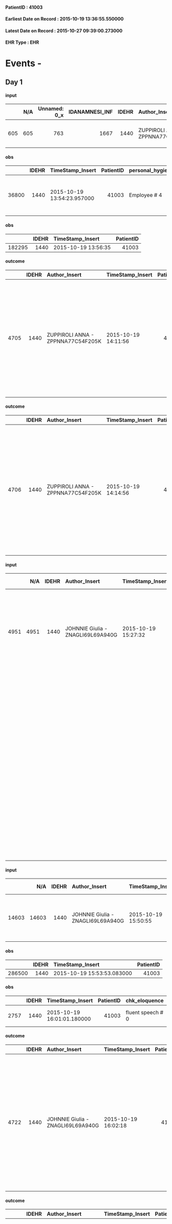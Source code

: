 
#### PatientID : 41003
#### Earliest Date on Record : 2015-10-19 13:36:55.550000
#### Latest Date on Record : 2015-10-27 09:39:00.273000
#### EHR Type : EHR

# Events - 

## Day 1

#### input
|     |    N/A |   Unnamed: 0_x |   IDANAMNESI_INF |   IDEHR | Author_Insert                     | TimeStamp_Insert           | EHRType   |   PatientID |   IDDigitalSignDocument |   Non_Rilevabile_x | Note_Non_Rilevabile_x   | cognitivo_percettivo    | sonno_riposo           | perc_salute               | elimination           | Perception                                 | rapporti_fam   | persone_vicine   |
|----:|-------:|---------------:|-----------------:|--------:|:----------------------------------|:---------------------------|:----------|------------:|------------------------:|-------------------:|:------------------------|:------------------------|:-----------------------|:--------------------------|:----------------------|:-------------------------------------------|:---------------|:-----------------|
| 605 |    605 |            763 |             1667 |    1440 | ZUPPIROLI ANNA - ZPPNNA77C54F205K | 2015-10-19 13:36:55.550000 | EHR       |       41003 |                  163608 |                  0 | NR                      | ideo-motor slowdown # 4 | daytime sleepiness # 1 | perdit√ † Performance # 0 | constipated bowel # 1 | concern for health # 0; demoralization # 4 | is # 0         | N/A              |

#### obs
|       |   IDEHR | TimeStamp_Insert           |   PatientID | personal_hygiene   | mobility               | motor_performance                                                                                  | mood                           | cognitive_state   |
|------:|--------:|:---------------------------|------------:|:-------------------|:-----------------------|:---------------------------------------------------------------------------------------------------|:-------------------------------|:------------------|
| 36800 |    1440 | 2015-10-19 13:54:23.957000 |       41003 | Employee # 4       | With help and aids # 3 | 30% - Patient with directions to the hospital or home hospitalization, intensive home support # 03 | demoralization # 03; # 08 Fear | Polished # 2      |

#### obs
|        |   IDEHR | TimeStamp_Insert    |   PatientID |
|-------:|--------:|:--------------------|------------:|
| 182295 |    1440 | 2015-10-19 13:56:35 |       41003 |

#### outcome
|      |   IDEHR | Author_Insert                     | TimeStamp_Insert    |   PatientID |   IDDigitalSignDocument |   IDPAI_VIDAS | opt_problem                         |   opt_problem_num | opt_obiettivo                                                                                                                                                          |   opt_obiettivo_num | opt_stato_problema   |   opt_stato_problema_num | opt_interventi                                                                                                                                                                                                                           |   opt_interventi_num |
|-----:|--------:|:----------------------------------|:--------------------|------------:|------------------------:|--------------:|:------------------------------------|------------------:|:-----------------------------------------------------------------------------------------------------------------------------------------------------------------------|--------------------:|:---------------------|-------------------------:|:-----------------------------------------------------------------------------------------------------------------------------------------------------------------------------------------------------------------------------------------|---------------------:|
| 4705 |    1440 | ZUPPIROLI ANNA - ZPPNNA77C54F205K | 2015-10-19 14:11:56 |       41003 |                  163646 |          6721 | Deficit in the care of s√® # 25 = 0 |                 4 | To improve performance, helping the patient to accept their limitations, considering himself in a realistic and objective (eating, bathing, dressing, delete) # 41 = 0 |                   4 | Open Problem # 1     |                        1 | Implementation PAI - Guarantee the right privacy # 138 = 0; Implementation of the PAI - Evaluate the degree of participation in each activity of the care of s # 139 = 0; Implementation PAI - Respect the time of the patient # 141 = 0 |                    4 |

#### outcome
|      |   IDEHR | Author_Insert                     | TimeStamp_Insert    |   PatientID |   IDDigitalSignDocument |   IDPAI_VIDAS | opt_problem                                                      |   opt_problem_num | opt_obiettivo                                                           |   opt_obiettivo_num | opt_stato_problema   |   opt_stato_problema_num | opt_interventi                                                                                                                                                                                                                                      |   opt_interventi_num |
|-----:|--------:|:----------------------------------|:--------------------|------------:|------------------------:|--------------:|:-----------------------------------------------------------------|------------------:|:------------------------------------------------------------------------|--------------------:|:---------------------|-------------------------:|:----------------------------------------------------------------------------------------------------------------------------------------------------------------------------------------------------------------------------------------------------|---------------------:|
| 4706 |    1440 | ZUPPIROLI ANNA - ZPPNNA77C54F205K | 2015-10-19 14:14:56 |       41003 |                  163648 |          6722 | Impaired mobility † ¬ / limitation of physical movement # 27 = 0 |                 1 | Minimize possibilities ¬ † injury. If present, maintaining QoL # 47 = 0 |                   4 | Open Problem # 1     |                        1 | PAI Implementation - Program the change of position, which reduces the pressure in the vulnerable areas # 292 = 0; PAI Implementation - Avoid biased positions # 294 = 0; PAI Implementation - Keeping the skin well hydrated and elastic # 295 = 0 |                    4 |

#### input
|      |    N/A |   IDEHR | Author_Insert                     | TimeStamp_Insert    | EHRType   |   PatientID |   IDDigitalSignDocument | persone_vicine   |   Unnamed: 0_y |   IDANAMNESI_MED |   Non_Rilevabile_y | Note_Non_Rilevabile_y   | opt_consapevolezza                          | diagnosis                                                                                                                                                                                                                                          |
|-----:|-------:|--------:|:----------------------------------|:--------------------|:----------|------------:|------------------------:|:-----------------|---------------:|-----------------:|-------------------:|:------------------------|:--------------------------------------------|:---------------------------------------------------------------------------------------------------------------------------------------------------------------------------------------------------------------------------------------------------|
| 4951 |   4951 |    1440 | JOHNNIE Giulia - ZNAGLI69L69A940G | 2015-10-19 15:27:32 | EHR       |       41003 |                  163733 | N/A              |           2013 |             2893 |                  0 | NR                      | Awareness of diagnosis but no prognosis # 2 | Pz suffering from pulmonary hilar npl dx, mts lung and pleura, pleural effusion ipsilateral (positioned drainage 30/09 / '15 with 1000 ml spill serous pleural fluid, and subjected to the talc-02/10 / '15                                        |
|      |        |         |                                   |                     |           |             |                         |                  |                |                  |                    |                         |                                             |  IN HISTORY: dx hemicolectomy for colon adenocarcinoma (1999); arm melanoma removal since in 2005 (Breslow 0.46 mm, Clark II, negative margins); hiatal hernia; chronic inflammation with pyloric erosion; arterial hypertension; angioma epatico. |
|      |        |         |                                   |                     |           |             |                         |                  |                |                  |                    |                         |                                             |  Discharged today from the department of Pneumology AO Milano.                                                                                                                                                                                     |
|      |        |         |                                   |                     |           |             |                         |                  |                |                  |                    |                         |                                             |  of St. Paul was admitted to the Hospice to continue the support tp                                                                                                                                                                                |

#### input
|       |    N/A |   IDEHR | Author_Insert                     | TimeStamp_Insert    | EHRType   |   PatientID |   IDDigitalSignDocument | persone_vicine   |   Unnamed: 0_y.1 |   IDDIAGNOSI_ICD |   Non_Rilevabile_y.1 | Note_Non_Rilevabile_y.1   | I_ICD                                                         | II_ICD                                             | III_ICD                                           | IV_ICD                                            | V_ICD                                             | VI_ICD                                                                 | I_Anno   | II_Anno   | III_Anno   | IV_Anno   | They go   | I_Mese   |
|------:|-------:|--------:|:----------------------------------|:--------------------|:----------|------------:|------------------------:|:-----------------|-----------------:|-----------------:|---------------------:|:--------------------------|:--------------------------------------------------------------|:---------------------------------------------------|:--------------------------------------------------|:--------------------------------------------------|:--------------------------------------------------|:-----------------------------------------------------------------------|:---------|:----------|:-----------|:----------|:----------|:---------|
| 14603 |  14603 |    1440 | JOHNNIE Giulia - ZNAGLI69L69A940G | 2015-10-19 15:50:55 | EHR       |       41003 |                  163789 | N/A              |              164 |              164 |                    0 | NR                        | 1624 - Tumori maligni del lobo medio, bronco o polmone#2066=0 | 1970 - Tumori maligni secondari del polmone#2148=0 | 1972 - Tumori maligni secondari del pleura#2150=0 | 5119 - Versamento pleurico non specificato#2589=0 | 1536 - Tumori maligni del colon ascendente#2039=0 | 1726 - Melanoma maligno dell'arto superiore, compresa la spalla#2611=0 | 2015#55  | 2015#55   | 2015#55    | 2015#55   | 1999#39   | 09#09    |

#### obs
|        |   IDEHR | TimeStamp_Insert           |   PatientID |
|-------:|--------:|:---------------------------|------------:|
| 286500 |    1440 | 2015-10-19 15:53:53.083000 |       41003 |

#### obs
|      |   IDEHR | TimeStamp_Insert           |   PatientID | chk_eloquence     | asthenia     | dyspnoea                      | agitation_behavior_freq   | mood                                    | cognitive_state       |
|-----:|--------:|:---------------------------|------------:|:------------------|:-------------|:------------------------------|:--------------------------|:----------------------------------------|:----------------------|
| 2757 |    1440 | 2015-10-19 16:01:01.180000 |       41003 | fluent speech # 0 | Moderate # 2 | applicant moderate effort # 7 | quiet # 0                 | disappointing # 02; # 03 demoralization | confused at times 0 # |

#### outcome
|      |   IDEHR | Author_Insert                     | TimeStamp_Insert    |   PatientID |   IDDigitalSignDocument |   IDPAI_VIDAS | opt_problem                                                                |   opt_problem_num | opt_obiettivo                                                   |   opt_obiettivo_num | opt_stato_problema   |   opt_stato_problema_num | opt_interventi                                                                                                                                                                                                                                                                   |   opt_interventi_num |
|-----:|--------:|:----------------------------------|:--------------------|------------:|------------------------:|--------------:|:---------------------------------------------------------------------------|------------------:|:----------------------------------------------------------------|--------------------:|:---------------------|-------------------------:|:---------------------------------------------------------------------------------------------------------------------------------------------------------------------------------------------------------------------------------------------------------------------------------|---------------------:|
| 4722 |    1440 | JOHNNIE Giulia - ZNAGLI69L69A940G | 2015-10-19 16:02:18 |       41003 |                  163808 |          6738 | Alteration of comfort associated with chronic pain and / or acute # 29 = 0 |                 2 | The patient riferir√ † ¬ † a satisfactory pain control # 56 = 0 |                   1 | Open Problem # 1     |                        1 | Implementation PAI - Therapeutic adjustment # 441 = 0; Implementation PAI - Evaluate the efficacy of drug administration # 443 = 0; Counseling - Sharing with the patient the therapeutic path # 444 = 0; Counseling - Sharing with the caregiver the therapeutic path # 445 = 0 |                    2 |

#### outcome
|      |   IDEHR | Author_Insert                     | TimeStamp_Insert    |   PatientID |   IDDigitalSignDocument |   IDPAI_VIDAS | opt_problem                            |   opt_problem_num | opt_obiettivo                                                                                                                                    |   opt_obiettivo_num | opt_stato_problema   |   opt_stato_problema_num | opt_interventi                                                                                                                                                                                                                                                                                                                                                                                                                                                                                                                                                                                                         |   opt_interventi_num |
|-----:|--------:|:----------------------------------|:--------------------|------------:|------------------------:|--------------:|:---------------------------------------|------------------:|:-------------------------------------------------------------------------------------------------------------------------------------------------|--------------------:|:---------------------|-------------------------:|:-----------------------------------------------------------------------------------------------------------------------------------------------------------------------------------------------------------------------------------------------------------------------------------------------------------------------------------------------------------------------------------------------------------------------------------------------------------------------------------------------------------------------------------------------------------------------------------------------------------------------|---------------------:|
| 4723 |    1440 | JOHNNIE Giulia - ZNAGLI69L69A940G | 2015-10-19 16:03:16 |       41003 |                  163809 |          6739 | Alteration of the oral mucosa # 32 = 0 |                 4 | The clinical picture (subjective and / or objective) of the patient migliorer√ † ¬ † (eg. Xerostomia, mycosis, mucositis, hemorrhage ') # 63 = 0 |                   4 | Open Problem # 1     |                        1 | Implementation of the PAI - Inspect the mouth to detect any lesions, sores or bleeding # 526 = 0; Implementation of the PAI - Clean the oral cavity three times a day paying close attention to the parts that may eventually bleed # 528 = 0; Implementation of the PAI - Therapeutic adjustment # 531 = 0; Implementation of PAI - Administer drugs correctly as prescribed # 532 = 0; Implementation of PAI - Evaluate the effectiveness of drug administration # 533 = 0; Counseling - Share with the patient the therapeutic path # 534 = 0; Counseling - Share with the caregiver the therapeutic path # 535 = 0 |                    4 |

#### outcome
|      |   IDEHR | Author_Insert                     | TimeStamp_Insert    |   PatientID |   IDDigitalSignDocument |   IDPAI_VIDAS | opt_problem                                                |   opt_problem_num | opt_obiettivo                                                                                                       |   opt_obiettivo_num | opt_stato_problema   |   opt_stato_problema_num | opt_interventi                                                                                                                                                                                                                                                                                                                                                                                       |   opt_interventi_num |
|-----:|--------:|:----------------------------------|:--------------------|------------:|------------------------:|--------------:|:-----------------------------------------------------------|------------------:|:--------------------------------------------------------------------------------------------------------------------|--------------------:|:---------------------|-------------------------:|:-----------------------------------------------------------------------------------------------------------------------------------------------------------------------------------------------------------------------------------------------------------------------------------------------------------------------------------------------------------------------------------------------------|---------------------:|
| 4724 |    1440 | JOHNNIE Giulia - ZNAGLI69L69A940G | 2015-10-19 16:05:15 |       41003 |                  163811 |          6740 | Alteration or risk of impairment of lung function # 26 = 0 |                 3 | The patient does not presenter√ † ¬ † symptoms that reduce QoL (nosebleeds, cough, hemoptysis, hemoptysis) # 45 = 0 |                   4 | Open Problem # 1     |                        1 | Implementation of the IAP - Therapeutic adjustment # 275 = 0; Implementation of the IAP - Administer the drugs correctly according to the prescription # 276 = 0; Implementation of the IAP - Evaluate the efficacy of the drug administration # 277 = 0; Counseling - Share with the patient the therapeutic path # 278 = 0; Counseling - Sharing with the caregiver the therapeutic path # 279 = 0 |                    4 |

#### input
|      |    N/A |   IDEHR | Author_Insert                     | TimeStamp_Insert    | EHRType   |   PatientID |   IDDigitalSignDocument | persone_vicine   |   Unnamed: 0_y |   IDANAMNESI_MED |   Non_Rilevabile_y | Note_Non_Rilevabile_y   | opt_consapevolezza                          | diagnosis                                                                                                                                                                                                                                          |
|-----:|-------:|--------:|:----------------------------------|:--------------------|:----------|------------:|------------------------:|:-----------------|---------------:|-----------------:|-------------------:|:------------------------|:--------------------------------------------|:---------------------------------------------------------------------------------------------------------------------------------------------------------------------------------------------------------------------------------------------------|
| 4953 |   4953 |    1440 | JOHNNIE Giulia - ZNAGLI69L69A940G | 2015-10-19 17:04:23 | EHR       |       41003 |                  163892 | N/A              |           2017 |             2895 |                  0 | NR                      | Awareness of diagnosis but no prognosis # 2 | Pz suffering from pulmonary hilar npl dx, mts lung and pleura, pleural effusion ipsilateral (positioned drainage 30/09 / '15 with 1000 ml spill serous pleural fluid, and subjected to the talc-02/10 / '15                                        |
|      |        |         |                                   |                     |           |             |                         |                  |                |                  |                    |                         |                                             |  IN HISTORY: dx hemicolectomy for colon adenocarcinoma (1999); arm melanoma removal since in 2005 (Breslow 0.46 mm, Clark II, negative margins); hiatal hernia; chronic inflammation with pyloric erosion; arterial hypertension; angioma epatico. |
|      |        |         |                                   |                     |           |             |                         |                  |                |                  |                    |                         |                                             |  Discharged today from the department of Pneumology AO Milano.                                                                                                                                                                                     |
|      |        |         |                                   |                     |           |             |                         |                  |                |                  |                    |                         |                                             |  of St. Paul was admitted to the Hospice to continue the support tp                                                                                                                                                                                |

#### obs
|       |   IDEHR | TimeStamp_Insert           |   PatientID | opt_cooperation   | chk_ausili_presidi                   | opt_care_giver   | asthenia   | cachexia     | agitation_behavior_freq   | diet       | consumption_help   |
|------:|--------:|:---------------------------|------------:|:------------------|:-------------------------------------|:-----------------|:-----------|:-------------|:--------------------------|:-----------|:-------------------|
| 82451 |    1440 | 2015-10-19 20:56:34.337000 |       41003 | Collaborating # 0 | absorbency # 0; bladder catheter # 3 | This # 0         | light # 0  | cachexia # 0 | quiet # 0                 | Liquid # 3 | Independent # 0    |

#### obs
|        |   IDEHR | TimeStamp_Insert    |   PatientID |
|-------:|--------:|:--------------------|------------:|
| 134302 |    1440 | 2015-10-19 20:57:48 |       41003 |

#### obs
|       |   IDEHR | TimeStamp_Insert           |   PatientID | personal_hygiene   | mobility               | active_diuresis     | motor_performance                                                                                  | mood                           | cognitive_state   |
|------:|--------:|:---------------------------|------------:|:-------------------|:-----------------------|:--------------------|:---------------------------------------------------------------------------------------------------|:-------------------------------|:------------------|
| 36823 |    1440 | 2015-10-19 21:46:07.863000 |       41003 | Employee # 4       | With help and aids # 3 | active diuresis # 0 | 30% - Patient with directions to the hospital or home hospitalization, intensive home support # 03 | demoralization # 03; # 08 Fear | Polished # 2      |

#### obs
|        |   IDEHR | TimeStamp_Insert    |   PatientID |
|-------:|--------:|:--------------------|------------:|
| 182370 |    1440 | 2015-10-19 21:51:04 |       41003 |

#### obs
|       |   IDEHR | TimeStamp_Insert           |   PatientID | motor_performance                                                                                  |
|------:|--------:|:---------------------------|------------:|:---------------------------------------------------------------------------------------------------|
| 36830 |    1440 | 2015-10-20 05:46:00.967000 |       41003 | 30% - Patient with directions to the hospital or home hospitalization, intensive home support # 03 |

#### obs
|        |   IDEHR | TimeStamp_Insert    |   PatientID | pain_relief              |
|-------:|--------:|:--------------------|------------:|:-------------------------|
| 182378 |    1440 | 2015-10-20 05:46:46 |       41003 | 100% - Total Relief # 10 |

#### obs
|       |   IDEHR | TimeStamp_Insert           |   PatientID |
|------:|--------:|:---------------------------|------------:|
| 82457 |    1440 | 2015-10-20 06:36:44.640000 |       41003 |

#### obs
|       |   IDEHR | TimeStamp_Insert           |   PatientID | chk_ausili_presidi   |
|------:|--------:|:---------------------------|------------:|:---------------------|
| 82458 |    1440 | 2015-10-20 06:37:25.910000 |       41003 | urinary catheter # 3 |

#### obs
|        |   IDEHR | TimeStamp_Insert    |   PatientID |
|-------:|--------:|:--------------------|------------:|
| 182390 |    1440 | 2015-10-20 11:15:56 |       41003 |

#### obs
|       |   IDEHR | TimeStamp_Insert           |   PatientID | chk_ausili_presidi   | chk_ausili_incont   | chk_bowel_symptoms    | body_temp    | diet     | cognitive_state          | consumption_help   |
|------:|--------:|:---------------------------|------------:|:---------------------|:--------------------|:----------------------|:-------------|:---------|:-------------------------|:-------------------|
| 82477 |    1440 | 2015-10-20 11:33:48.160000 |       41003 | urinary catheter # 3 | absorbency # 0      | spontaneous bowel # 0 | Apyrexia # 1 | soft # 1 | confused - sometimes # 0 | Independent # 0    |

#### obs
|        |   IDEHR | TimeStamp_Insert    |   PatientID |
|-------:|--------:|:--------------------|------------:|
| 134322 |    1440 | 2015-10-20 11:34:40 |       41003 |


## Day 2

#### obs
|        |   IDEHR | TimeStamp_Insert    |   PatientID |
|-------:|--------:|:--------------------|------------:|
| 182420 |    1440 | 2015-10-20 13:50:50 |       41003 |

#### obs
|       |   IDEHR | TimeStamp_Insert           |   PatientID | personal_hygiene   | mobility               | active_diuresis     | asthenia   | motor_performance                                                                                  | mood      | cognitive_state          |
|------:|--------:|:---------------------------|------------:|:-------------------|:-----------------------|:--------------------|:-----------|:---------------------------------------------------------------------------------------------------|:----------|:-------------------------|
| 36849 |    1440 | 2015-10-20 13:53:06.633000 |       41003 | Employee # 4       | With help and aids # 3 | active diuresis # 0 | Severe # 2 | 30% - Patient with directions to the hospital or home hospitalization, intensive home support # 03 | Fear # 08 | confused - sometimes # 0 |

#### obs
|       |   IDEHR | TimeStamp_Insert           |   PatientID | chk_ausili_presidi   | chk_ausili_incont   | opt_care_giver   | chk_bowel_symptoms    | asthenia     | motor_performance              | body_temp    | agitation_behavior_freq   | diet     | cognitive_state          | consumption_help   |
|------:|--------:|:---------------------------|------------:|:---------------------|:--------------------|:-----------------|:----------------------|:-------------|:-------------------------------|:-------------|:--------------------------|:---------|:-------------------------|:-------------------|
| 82491 |    1440 | 2015-10-20 16:58:47.943000 |       41003 | urinary catheter # 3 | absorbency # 0      | absent # 2       | spontaneous bowel # 0 | Moderate # 1 | bedridden, nontransferable # 5 | Apyrexia # 1 | quiet # 0                 | soft # 1 | confused - sometimes # 0 | Independent # 0    |

#### obs
|        |   IDEHR | TimeStamp_Insert    |   PatientID |
|-------:|--------:|:--------------------|------------:|
| 134335 |    1440 | 2015-10-20 17:04:03 |       41003 |

#### obs
|       |   IDEHR | TimeStamp_Insert           |   PatientID | personal_hygiene   | urine_elimination   | mobility               | active_diuresis     | asthenia   | motor_performance                                                                                  | mood      | cognitive_state          | feces_elimination   | consumption_help   |
|------:|--------:|:---------------------------|------------:|:-------------------|:--------------------|:-----------------------|:--------------------|:-----------|:---------------------------------------------------------------------------------------------------|:----------|:-------------------------|:--------------------|:-------------------|
| 36873 |    1440 | 2015-10-20 17:45:27.193000 |       41003 | Employee # 4       | Employee # 4        | With help and aids # 3 | active diuresis # 0 | Severe # 2 | 30% - Patient with directions to the hospital or home hospitalization, intensive home support # 03 | Fear # 08 | confused - sometimes # 0 | Employee # 4        | help with # 2      |

#### obs
|        |   IDEHR | TimeStamp_Insert    |   PatientID |
|-------:|--------:|:--------------------|------------:|
| 182454 |    1440 | 2015-10-20 17:47:08 |       41003 |

#### obs
|        |   IDEHR | TimeStamp_Insert    |   PatientID |
|-------:|--------:|:--------------------|------------:|
| 182455 |    1440 | 2015-10-20 17:47:45 |       41003 |

#### obs
|        |   IDEHR | TimeStamp_Insert    |   PatientID |
|-------:|--------:|:--------------------|------------:|
| 182457 |    1440 | 2015-10-20 17:48:23 |       41003 |

#### obs
|        |   IDEHR | TimeStamp_Insert    |   PatientID |
|-------:|--------:|:--------------------|------------:|
| 182480 |    1440 | 2015-10-20 20:33:09 |       41003 |

#### obs
|       |   IDEHR | TimeStamp_Insert           |   PatientID | chk_ausili_presidi   |
|------:|--------:|:---------------------------|------------:|:---------------------|
| 82501 |    1440 | 2015-10-21 04:45:56.377000 |       41003 | urinary catheter # 3 |

#### obs
|        |   IDEHR | TimeStamp_Insert    |   PatientID |
|-------:|--------:|:--------------------|------------:|
| 134344 |    1440 | 2015-10-21 04:46:17 |       41003 |

#### obs
|       |   IDEHR | TimeStamp_Insert           |   PatientID | motor_performance                                                                                  |
|------:|--------:|:---------------------------|------------:|:---------------------------------------------------------------------------------------------------|
| 36889 |    1440 | 2015-10-21 05:31:47.223000 |       41003 | 30% - Patient with directions to the hospital or home hospitalization, intensive home support # 03 |

#### obs
|        |   IDEHR | TimeStamp_Insert    |   PatientID | pain_relief              |
|-------:|--------:|:--------------------|------------:|:-------------------------|
| 182491 |    1440 | 2015-10-21 05:32:30 |       41003 | 100% - Total Relief # 10 |

#### obs
|        |   IDEHR | TimeStamp_Insert    |   PatientID | pain_relief              |
|-------:|--------:|:--------------------|------------:|:-------------------------|
| 182492 |    1440 | 2015-10-21 05:33:00 |       41003 | 100% - Total Relief # 10 |

#### obs
|       |   IDEHR | TimeStamp_Insert           |   PatientID | opt_cooperation   | chk_ausili_presidi   | asthenia     | dyspnoea    | motor_performance                                                | body_temp    | diet     | consumption_help   |
|------:|--------:|:---------------------------|------------:|:------------------|:---------------------|:-------------|:------------|:-----------------------------------------------------------------|:-------------|:---------|:-------------------|
| 82522 |    1440 | 2015-10-21 12:02:14.313000 |       41003 | Collaborating # 0 | urinary catheter # 3 | Moderate # 1 | at rest # 0 | unable to walk, transfers difficolt√ † with support operator # 3 | Apyrexia # 1 | soft # 1 | Independent # 0    |

#### obs
|        |   IDEHR | TimeStamp_Insert    |   PatientID |
|-------:|--------:|:--------------------|------------:|
| 134362 |    1440 | 2015-10-21 12:02:57 |       41003 |

#### obs
|      |   IDEHR | TimeStamp_Insert           |   PatientID | chk_eloquence     | asthenia     | dyspnoea                      | body_temp    | agitation_behavior_freq   | cognitive_state       |
|-----:|--------:|:---------------------------|------------:|:------------------|:-------------|:------------------------------|:-------------|:--------------------------|:----------------------|
| 2840 |    1440 | 2015-10-21 13:03:07.547000 |       41003 | fluent speech # 0 | Moderate # 2 | applicant moderate effort # 7 | Apyrexia # 0 | quiet # 0                 | confused at times 0 # |

#### obs
|        |   IDEHR | TimeStamp_Insert    |   PatientID | pain_relief              |
|-------:|--------:|:--------------------|------------:|:-------------------------|
| 182541 |    1440 | 2015-10-21 13:03:43 |       41003 | 100% - Total Relief # 10 |

#### obs
|        |   IDEHR | TimeStamp_Insert    |   PatientID | pain_relief              |
|-------:|--------:|:--------------------|------------:|:-------------------------|
| 182542 |    1440 | 2015-10-21 13:04:11 |       41003 | 100% - Total Relief # 10 |


## Day 3

#### obs
|        |   IDEHR | TimeStamp_Insert    |   PatientID | pain_relief              |
|-------:|--------:|:--------------------|------------:|:-------------------------|
| 182566 |    1440 | 2015-10-21 16:21:23 |       41003 | 100% - Total Relief # 10 |

#### obs
|       |   IDEHR | TimeStamp_Insert           |   PatientID | opt_cooperation   | chk_ausili_presidi   | asthenia     | dyspnoea    | body_temp    | diet     | consumption_help   |
|------:|--------:|:---------------------------|------------:|:------------------|:---------------------|:-------------|:------------|:-------------|:---------|:-------------------|
| 82542 |    1440 | 2015-10-21 16:54:32.873000 |       41003 | Collaborating # 0 | urinary catheter # 3 | Moderate # 1 | at rest # 0 | Apyrexia # 1 | soft # 1 | Independent # 0    |

#### obs
|       |   IDEHR | TimeStamp_Insert           |   PatientID | opt_cooperation   | chk_ausili_presidi   | asthenia     | dyspnoea    | body_temp    | diet     | consumption_help   |
|------:|--------:|:---------------------------|------------:|:------------------|:---------------------|:-------------|:------------|:-------------|:---------|:-------------------|
| 82545 |    1440 | 2015-10-21 17:06:57.523000 |       41003 | Collaborating # 0 | urinary catheter # 3 | Moderate # 1 | at rest # 0 | Apyrexia # 1 | soft # 1 | Independent # 0    |

#### obs
|        |   IDEHR | TimeStamp_Insert    |   PatientID |
|-------:|--------:|:--------------------|------------:|
| 134380 |    1440 | 2015-10-21 17:07:23 |       41003 |

#### obs
|       |   IDEHR | TimeStamp_Insert           |   PatientID | chk_ausili_presidi                   | body_temp    |
|------:|--------:|:---------------------------|------------:|:-------------------------------------|:-------------|
| 82560 |    1440 | 2015-10-22 05:41:59.217000 |       41003 | absorbency # 0; bladder catheter # 3 | Apyrexia # 1 |

#### obs
|        |   IDEHR | TimeStamp_Insert    |   PatientID |
|-------:|--------:|:--------------------|------------:|
| 134391 |    1440 | 2015-10-22 05:42:30 |       41003 |

#### obs
|       |   IDEHR | TimeStamp_Insert           |   PatientID |
|------:|--------:|:---------------------------|------------:|
| 36939 |    1440 | 2015-10-22 05:55:29.220000 |       41003 |

#### obs
|        |   IDEHR | TimeStamp_Insert    |   PatientID | pain_relief              |
|-------:|--------:|:--------------------|------------:|:-------------------------|
| 182589 |    1440 | 2015-10-22 05:56:14 |       41003 | 100% - Total Relief # 10 |

#### obs
|       |   IDEHR | TimeStamp_Insert           |   PatientID | opt_cooperation   | chk_ausili_presidi   | opt_care_giver   | asthenia     | dyspnoea           | motor_performance                                                | body_temp    | agitation_behavior_freq   | diet     | cognitive_state          | consumption_help   |
|------:|--------:|:---------------------------|------------:|:------------------|:---------------------|:-----------------|:-------------|:-------------------|:-----------------------------------------------------------------|:-------------|:--------------------------|:---------|:-------------------------|:-------------------|
| 82583 |    1440 | 2015-10-22 12:00:48.873000 |       41003 | Collaborating # 0 | urinary catheter # 3 | absent # 2       | Moderate # 1 | Modest efforts # 2 | unable to walk, transfers difficolt√ † with support operator # 3 | Apyrexia # 1 | quiet # 0                 | soft # 1 | confused - sometimes # 0 | Independent # 0    |

#### obs
|        |   IDEHR | TimeStamp_Insert    |   PatientID |
|-------:|--------:|:--------------------|------------:|
| 134409 |    1440 | 2015-10-22 12:01:35 |       41003 |

#### obs
|        |   IDEHR | TimeStamp_Insert    |   PatientID | pain_relief              |
|-------:|--------:|:--------------------|------------:|:-------------------------|
| 182644 |    1440 | 2015-10-22 12:29:15 |       41003 | 100% - Total Relief # 10 |

#### input
|       |    N/A |   IDEHR | Author_Insert                        | TimeStamp_Insert    | EHRType   |   PatientID |   IDDigitalSignDocument | persone_vicine   |   Unnamed: 0_y.1 |   IDDIAGNOSI_ICD |   Non_Rilevabile_y.1 | Note_Non_Rilevabile_y.1   | I_ICD                                                         | II_ICD                                             | III_ICD                                           | IV_ICD                                            | V_ICD                                             | VI_ICD                                                                 | I_Anno   | II_Anno   | III_Anno   | IV_Anno   | They go   | I_Mese   |
|------:|-------:|--------:|:-------------------------------------|:--------------------|:----------|------------:|------------------------:|:-----------------|-----------------:|-----------------:|---------------------:|:--------------------------|:--------------------------------------------------------------|:---------------------------------------------------|:--------------------------------------------------|:--------------------------------------------------|:--------------------------------------------------|:-----------------------------------------------------------------------|:---------|:----------|:-----------|:----------|:----------|:---------|
| 14624 |  14624 |    1440 | Calamida Fabrizio - CLMFRZ71S19F205R | 2015-10-22 13:03:51 | EHR       |       41003 |                  166271 | N/A              |              185 |              185 |                    0 | NR                        | 1624 - Tumori maligni del lobo medio, bronco o polmone#2066=0 | 1970 - Tumori maligni secondari del polmone#2148=0 | 1972 - Tumori maligni secondari del pleura#2150=0 | 5119 - Versamento pleurico non specificato#2589=0 | 1536 - Tumori maligni del colon ascendente#2039=0 | 1726 - Melanoma maligno dell'arto superiore, compresa la spalla#2611=0 | 2015#55  | 2015#55   | 2015#55    | 2015#55   | 1999#39   | 09#09    |


## Day 4

#### obs
|       |   IDEHR | TimeStamp_Insert           |   PatientID | chk_ausili_presidi                   | opt_care_giver   | body_temp    | agitation_behavior_freq   | diet            | cognitive_state          |
|------:|--------:|:---------------------------|------------:|:-------------------------------------|:-----------------|:-------------|:--------------------------|:----------------|:-------------------------|
| 82604 |    1440 | 2015-10-22 17:06:33.023000 |       41003 | absorbency # 0; bladder catheter # 3 | This # 0         | Apyrexia # 1 | quiet # 0                 | homogenized # 2 | confused - sometimes # 0 |

#### obs
|        |   IDEHR | TimeStamp_Insert    |   PatientID |
|-------:|--------:|:--------------------|------------:|
| 134427 |    1440 | 2015-10-22 17:09:16 |       41003 |

#### obs
|        |   IDEHR | TimeStamp_Insert    |   PatientID | pain_relief              |
|-------:|--------:|:--------------------|------------:|:-------------------------|
| 182679 |    1440 | 2015-10-22 17:41:33 |       41003 | 100% - Total Relief # 10 |

#### obs
|        |   IDEHR | TimeStamp_Insert    |   PatientID |
|-------:|--------:|:--------------------|------------:|
| 182680 |    1440 | 2015-10-22 17:42:01 |       41003 |

#### obs
|       |   IDEHR | TimeStamp_Insert           |   PatientID |
|------:|--------:|:---------------------------|------------:|
| 36990 |    1440 | 2015-10-23 06:02:08.387000 |       41003 |

#### obs
|        |   IDEHR | TimeStamp_Insert    |   PatientID | pain_relief              |
|-------:|--------:|:--------------------|------------:|:-------------------------|
| 182705 |    1440 | 2015-10-23 06:02:14 |       41003 | 100% - Total Relief # 10 |

#### obs
|        |   IDEHR | TimeStamp_Insert    |   PatientID | pain_relief              |
|-------:|--------:|:--------------------|------------:|:-------------------------|
| 182706 |    1440 | 2015-10-23 06:02:48 |       41003 | 100% - Total Relief # 10 |

#### obs
|       |   IDEHR | TimeStamp_Insert           |   PatientID | chk_ausili_presidi                   | body_temp    |
|------:|--------:|:---------------------------|------------:|:-------------------------------------|:-------------|
| 82616 |    1440 | 2015-10-23 06:58:46.360000 |       41003 | absorbency # 0; bladder catheter # 3 | Apyrexia # 1 |

#### obs
|        |   IDEHR | TimeStamp_Insert    |   PatientID |
|-------:|--------:|:--------------------|------------:|
| 134440 |    1440 | 2015-10-23 06:59:18 |       41003 |

#### obs
|       |   IDEHR | TimeStamp_Insert           |   PatientID | opt_cooperation   | chk_ausili_presidi   | motor_performance              | diet            | consumption_help   |
|------:|--------:|:---------------------------|------------:|:------------------|:---------------------|:-------------------------------|:----------------|:-------------------|
| 82640 |    1440 | 2015-10-23 11:44:54.663000 |       41003 | uncooperative # 1 | urinary catheter # 3 | bedridden, nontransferable # 5 | homogenized # 2 | help with # 2      |

#### obs
|        |   IDEHR | TimeStamp_Insert    |   PatientID |
|-------:|--------:|:--------------------|------------:|
| 134457 |    1440 | 2015-10-23 11:45:29 |       41003 |

#### obs
|      |   IDEHR | TimeStamp_Insert           |   PatientID | chk_eloquence     | asthenia     | dyspnoea                      | body_temp    | cognitive_state       |
|-----:|--------:|:---------------------------|------------:|:------------------|:-------------|:------------------------------|:-------------|:----------------------|
| 2928 |    1440 | 2015-10-23 12:46:44.373000 |       41003 | fluent speech # 0 | Moderate # 2 | applicant moderate effort # 7 | Apyrexia # 0 | confused at times 0 # |

#### obs
|        |   IDEHR | TimeStamp_Insert    |   PatientID | pain_relief              |
|-------:|--------:|:--------------------|------------:|:-------------------------|
| 182768 |    1440 | 2015-10-23 12:47:23 |       41003 | 100% - Total Relief # 10 |

#### obs
|        |   IDEHR | TimeStamp_Insert    |   PatientID | pain_relief              |
|-------:|--------:|:--------------------|------------:|:-------------------------|
| 182769 |    1440 | 2015-10-23 12:47:46 |       41003 | 100% - Total Relief # 10 |


## Day 5

#### obs
|        |   IDEHR | TimeStamp_Insert    |   PatientID | pain_relief              |
|-------:|--------:|:--------------------|------------:|:-------------------------|
| 182797 |    1440 | 2015-10-23 14:39:38 |       41003 | 100% - Total Relief # 10 |

#### obs
|        |   IDEHR | TimeStamp_Insert    |   PatientID | pain_relief              |
|-------:|--------:|:--------------------|------------:|:-------------------------|
| 182799 |    1440 | 2015-10-23 14:50:34 |       41003 | 100% - Total Relief # 10 |

#### obs
|        |   IDEHR | TimeStamp_Insert    |   PatientID | pain_relief              |
|-------:|--------:|:--------------------|------------:|:-------------------------|
| 182820 |    1440 | 2015-10-23 16:59:18 |       41003 | 100% - Total Relief # 10 |

#### obs
|        |   IDEHR | TimeStamp_Insert    |   PatientID | pain_relief              |
|-------:|--------:|:--------------------|------------:|:-------------------------|
| 182822 |    1440 | 2015-10-23 17:00:20 |       41003 | 100% - Total Relief # 10 |

#### obs
|       |   IDEHR | TimeStamp_Insert           |   PatientID | chk_ausili_presidi                   | asthenia   | motor_performance              | agitation_behavior_freq   |
|------:|--------:|:---------------------------|------------:|:-------------------------------------|:-----------|:-------------------------------|:--------------------------|
| 82659 |    1440 | 2015-10-23 17:56:14.500000 |       41003 | absorbency # 0; bladder catheter # 3 | Severe # 2 | bedridden, nontransferable # 5 | quiet # 0                 |

#### obs
|        |   IDEHR | TimeStamp_Insert    |   PatientID |
|-------:|--------:|:--------------------|------------:|
| 134474 |    1440 | 2015-10-23 17:56:39 |       41003 |

#### obs
|        |   IDEHR | TimeStamp_Insert    |   PatientID | pain_relief              |
|-------:|--------:|:--------------------|------------:|:-------------------------|
| 182876 |    1440 | 2015-10-24 05:58:58 |       41003 | 100% - Total Relief # 10 |

#### obs
|        |   IDEHR | TimeStamp_Insert    |   PatientID | pain_relief              |
|-------:|--------:|:--------------------|------------:|:-------------------------|
| 182877 |    1440 | 2015-10-24 05:59:40 |       41003 | 100% - Total Relief # 10 |

#### obs
|       |   IDEHR | TimeStamp_Insert           |   PatientID | asthenia   | motor_performance                                                                                  |
|------:|--------:|:---------------------------|------------:|:-----------|:---------------------------------------------------------------------------------------------------|
| 37071 |    1440 | 2015-10-24 06:01:03.697000 |       41003 | Severe # 2 | 30% - Patient with directions to the hospital or home hospitalization, intensive home support # 03 |

#### obs
|       |   IDEHR | TimeStamp_Insert           |   PatientID | chk_ausili_presidi   | opt_care_giver   | motor_performance              |
|------:|--------:|:---------------------------|------------:|:---------------------|:-----------------|:-------------------------------|
| 82676 |    1440 | 2015-10-24 07:13:20.897000 |       41003 | urinary catheter # 3 | This # 0         | bedridden, nontransferable # 5 |

#### obs
|        |   IDEHR | TimeStamp_Insert    |   PatientID |
|-------:|--------:|:--------------------|------------:|
| 134489 |    1440 | 2015-10-24 07:13:49 |       41003 |

#### obs
|        |   IDEHR | TimeStamp_Insert    |   PatientID | pain_relief              |
|-------:|--------:|:--------------------|------------:|:-------------------------|
| 182895 |    1440 | 2015-10-24 10:08:54 |       41003 | 100% - Total Relief # 10 |

#### obs
|       |   IDEHR | TimeStamp_Insert           |   PatientID | chk_ausili_presidi                      | opt_care_giver   | asthenia   | motor_performance              | agitation_behavior_freq   | diet       |
|------:|--------:|:---------------------------|------------:|:----------------------------------------|:-----------------|:-----------|:-------------------------------|:--------------------------|:-----------|
| 82698 |    1440 | 2015-10-24 12:22:05.263000 |       41003 | absorbency # 0; disposable sleepers # 1 | This # 0         | Severe # 2 | bedridden, nontransferable # 5 | quiet # 0                 | absent # 4 |

#### obs
|        |   IDEHR | TimeStamp_Insert    |   PatientID |
|-------:|--------:|:--------------------|------------:|
| 134511 |    1440 | 2015-10-24 12:23:45 |       41003 |


## Day 6

#### obs
|       |   IDEHR | TimeStamp_Insert           |   PatientID | chk_ausili_presidi                      | opt_care_giver   | asthenia   | motor_performance              | agitation_behavior_freq   | diet       |
|------:|--------:|:---------------------------|------------:|:----------------------------------------|:-----------------|:-----------|:-------------------------------|:--------------------------|:-----------|
| 82705 |    1440 | 2015-10-24 15:32:59.537000 |       41003 | absorbency # 0; disposable sleepers # 1 | This # 0         | Severe # 2 | bedridden, nontransferable # 5 | quiet # 0                 | absent # 4 |

#### obs
|        |   IDEHR | TimeStamp_Insert    |   PatientID |
|-------:|--------:|:--------------------|------------:|
| 134518 |    1440 | 2015-10-24 15:33:24 |       41003 |

#### obs
|        |   IDEHR | TimeStamp_Insert    |   PatientID | pain_relief              |
|-------:|--------:|:--------------------|------------:|:-------------------------|
| 182921 |    1440 | 2015-10-24 17:14:35 |       41003 | 100% - Total Relief # 10 |

#### obs
|        |   IDEHR | TimeStamp_Insert    |   PatientID | pain_relief              |
|-------:|--------:|:--------------------|------------:|:-------------------------|
| 182922 |    1440 | 2015-10-24 17:14:59 |       41003 | 100% - Total Relief # 10 |

#### obs
|       |   IDEHR | TimeStamp_Insert           |   PatientID | personal_hygiene   | urine_elimination   | mobility   | hemorrhagic_manifestation   | speech   | cough   | nausea   | memory_deficit   | cognitive_deficit   | active_diuresis   | lack_of_appetite   | asthenia   | cachexia   | dyspnoea   | motor_performance   | body_temp   | mood   | diet   | cognitive_state   | feces_elimination   | consumption_help   |
|------:|--------:|:---------------------------|------------:|:-------------------|:--------------------|:-----------|:----------------------------|:---------|:--------|:---------|:-----------------|:--------------------|:------------------|:-------------------|:-----------|:-----------|:-----------|:--------------------|:------------|:-------|:-------|:------------------|:--------------------|:-------------------|
| 37109 |    1440 | 2015-10-25 02:14:37.080000 |       41003 | NR                 | NR                  | NR         | NR                          | NR       | NR      | NR       | NR               | NR                  | NR                | NR                 | NR         | NR         | NR         | NR                  | NR          | NR     | NR     | NR                | NR                  | NR                 |

#### obs
|        |   IDEHR | TimeStamp_Insert    |   PatientID | pain_freq   | pain_relief   |
|-------:|--------:|:--------------------|------------:|:------------|:--------------|
| 182932 |    1440 | 2015-10-25 02:15:34 |       41003 | NR          | NR            |

#### outcome
|      |   IDEHR | Author_Insert                          | TimeStamp_Insert    |   PatientID |   IDDigitalSignDocument |   IDPAI_VIDAS | opt_problem                                                                |   opt_problem_num | opt_obiettivo                                                   |   opt_obiettivo_num | ds_note   | opt_stato_problema   |   opt_stato_problema_num | opt_interventi                                                                                                                                                                                                                                                                   |   opt_interventi_num |
|-----:|--------:|:---------------------------------------|:--------------------|------------:|------------------------:|--------------:|:---------------------------------------------------------------------------|------------------:|:----------------------------------------------------------------|--------------------:|:----------|:---------------------|-------------------------:|:---------------------------------------------------------------------------------------------------------------------------------------------------------------------------------------------------------------------------------------------------------------------------------|---------------------:|
| 5210 |    1440 | Lanzilotti MARIA C. - LNZMCR58A47B809C | 2015-10-25 02:16:36 |       41003 |                  168311 |          7226 | Alteration of comfort associated with chronic pain and / or acute # 29 = 0 |                 2 | The patient riferir√ † ¬ † a satisfactory pain control # 56 = 0 |                   1 | exitus    | closed Problem # 2   |                        2 | Implementation PAI - Therapeutic adjustment # 441 = 0; Implementation PAI - Evaluate the efficacy of drug administration # 443 = 0; Counseling - Sharing with the patient the therapeutic path # 444 = 0; Counseling - Sharing with the caregiver the therapeutic path # 445 = 0 |                    2 |

#### outcome
|      |   IDEHR | Author_Insert                          | TimeStamp_Insert    |   PatientID |   IDDigitalSignDocument |   IDPAI_VIDAS | opt_problem                            |   opt_problem_num | opt_obiettivo                                                                                                                                    |   opt_obiettivo_num | opt_stato_problema   |   opt_stato_problema_num | opt_interventi                                                                                                                                                                                                                                                                                                                                                                                                                                                                                                                                                                                                         |   opt_interventi_num |
|-----:|--------:|:---------------------------------------|:--------------------|------------:|------------------------:|--------------:|:---------------------------------------|------------------:|:-------------------------------------------------------------------------------------------------------------------------------------------------|--------------------:|:---------------------|-------------------------:|:-----------------------------------------------------------------------------------------------------------------------------------------------------------------------------------------------------------------------------------------------------------------------------------------------------------------------------------------------------------------------------------------------------------------------------------------------------------------------------------------------------------------------------------------------------------------------------------------------------------------------|---------------------:|
| 5211 |    1440 | Lanzilotti MARIA C. - LNZMCR58A47B809C | 2015-10-25 02:54:41 |       41003 |                  168312 |          7227 | Alteration of the oral mucosa # 32 = 0 |                 4 | The clinical picture (subjective and / or objective) of the patient migliorer√ † ¬ † (eg. Xerostomia, mycosis, mucositis, hemorrhage ') # 63 = 0 |                   4 | closed Problem # 2   |                        2 | Implementation of the PAI - Inspect the mouth to detect any lesions, sores or bleeding # 526 = 0; Implementation of the PAI - Clean the oral cavity three times a day paying close attention to the parts that may eventually bleed # 528 = 0; Implementation of the PAI - Therapeutic adjustment # 531 = 0; Implementation of PAI - Administer drugs correctly as prescribed # 532 = 0; Implementation of PAI - Evaluate the effectiveness of drug administration # 533 = 0; Counseling - Share with the patient the therapeutic path # 534 = 0; Counseling - Share with the caregiver the therapeutic path # 535 = 0 |                    4 |

#### outcome
|      |   IDEHR | Author_Insert                          | TimeStamp_Insert    |   PatientID |   IDDigitalSignDocument |   IDPAI_VIDAS | opt_problem                                                |   opt_problem_num | opt_obiettivo                                                                                                       |   opt_obiettivo_num | opt_stato_problema   |   opt_stato_problema_num | opt_interventi                                                                                                                                                                                                                                                                                                                                                                                       |   opt_interventi_num |
|-----:|--------:|:---------------------------------------|:--------------------|------------:|------------------------:|--------------:|:-----------------------------------------------------------|------------------:|:--------------------------------------------------------------------------------------------------------------------|--------------------:|:---------------------|-------------------------:|:-----------------------------------------------------------------------------------------------------------------------------------------------------------------------------------------------------------------------------------------------------------------------------------------------------------------------------------------------------------------------------------------------------|---------------------:|
| 5212 |    1440 | Lanzilotti MARIA C. - LNZMCR58A47B809C | 2015-10-25 02:55:08 |       41003 |                  168313 |          7228 | Alteration or risk of impairment of lung function # 26 = 0 |                 3 | The patient does not presenter√ † ¬ † symptoms that reduce QoL (nosebleeds, cough, hemoptysis, hemoptysis) # 45 = 0 |                   4 | closed Problem # 2   |                        2 | Implementation of the IAP - Therapeutic adjustment # 275 = 0; Implementation of the IAP - Administer the drugs correctly according to the prescription # 276 = 0; Implementation of the IAP - Evaluate the efficacy of the drug administration # 277 = 0; Counseling - Share with the patient the therapeutic path # 278 = 0; Counseling - Sharing with the caregiver the therapeutic path # 279 = 0 |                    4 |

#### outcome
|      |   IDEHR | Author_Insert                          | TimeStamp_Insert    |   PatientID |   IDDigitalSignDocument |   IDPAI_VIDAS | opt_problem                                                      |   opt_problem_num | opt_obiettivo                                                           |   opt_obiettivo_num | opt_stato_problema   |   opt_stato_problema_num | opt_interventi                                                                                                                                                                                                                                      |   opt_interventi_num |
|-----:|--------:|:---------------------------------------|:--------------------|------------:|------------------------:|--------------:|:-----------------------------------------------------------------|------------------:|:------------------------------------------------------------------------|--------------------:|:---------------------|-------------------------:|:----------------------------------------------------------------------------------------------------------------------------------------------------------------------------------------------------------------------------------------------------|---------------------:|
| 5213 |    1440 | Lanzilotti MARIA C. - LNZMCR58A47B809C | 2015-10-25 02:55:32 |       41003 |                  168314 |          7229 | Impaired mobility † ¬ / limitation of physical movement # 27 = 0 |                 1 | Minimize possibilities ¬ † injury. If present, maintaining QoL # 47 = 0 |                   4 | closed Problem # 2   |                        2 | PAI Implementation - Program the change of position, which reduces the pressure in the vulnerable areas # 292 = 0; PAI Implementation - Avoid biased positions # 294 = 0; PAI Implementation - Keeping the skin well hydrated and elastic # 295 = 0 |                    4 |

#### outcome
|      |   IDEHR | Author_Insert                          | TimeStamp_Insert    |   PatientID |   IDDigitalSignDocument |   IDPAI_VIDAS | opt_problem                         |   opt_problem_num | opt_obiettivo                                                                                                                                                          |   opt_obiettivo_num | opt_stato_problema   |   opt_stato_problema_num | opt_interventi                                                                                                                                                                                                                           |   opt_interventi_num |
|-----:|--------:|:---------------------------------------|:--------------------|------------:|------------------------:|--------------:|:------------------------------------|------------------:|:-----------------------------------------------------------------------------------------------------------------------------------------------------------------------|--------------------:|:---------------------|-------------------------:|:-----------------------------------------------------------------------------------------------------------------------------------------------------------------------------------------------------------------------------------------|---------------------:|
| 5214 |    1440 | Lanzilotti MARIA C. - LNZMCR58A47B809C | 2015-10-25 02:55:56 |       41003 |                  168315 |          7230 | Deficit in the care of s√® # 25 = 0 |                 4 | To improve performance, helping the patient to accept their limitations, considering himself in a realistic and objective (eating, bathing, dressing, delete) # 41 = 0 |                   4 | closed Problem # 2   |                        2 | Implementation PAI - Guarantee the right privacy # 138 = 0; Implementation of the PAI - Evaluate the degree of participation in each activity of the care of s # 139 = 0; Implementation PAI - Respect the time of the patient # 141 = 0 |                    4 |

#### death
|     |   IDDecesso |   IDEHR | Author_Insert                     | TimeStamp_Insert    |   PatientID |   IDDigitalSignDocument | Date                | Luogo_decesso     |
|----:|------------:|--------:|:----------------------------------|:--------------------|------------:|------------------------:|:--------------------|:------------------|
| 321 |         324 |    1440 | JOHNNIE Giulia - ZNAGLI69L69A940G | 2015-10-25 09:47:51 |       41003 |                  168442 | 2015-10-25 02:00:00 | Vidas Hospice # 1 |


## Day 8

#### obs
|        |   IDEHR | TimeStamp_Insert           |   PatientID |
|-------:|--------:|:---------------------------|------------:|
| 122337 |    1440 | 2015-10-27 09:39:00.273000 |       41003 |


